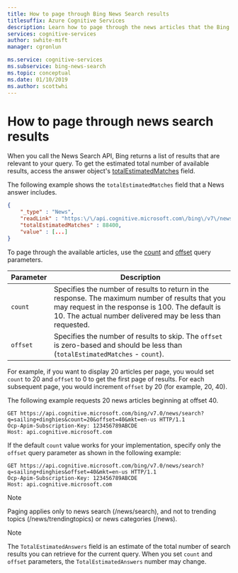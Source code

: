 ```yaml
---
title: How to page through Bing News Search results
titlesuffix: Azure Cognitive Services
description: Learn how to page through the news articles that the Bing News Search API returns.
services: cognitive-services
author: swhite-msft
manager: cgronlun

ms.service: cognitive-services
ms.subservice: bing-news-search
ms.topic: conceptual
ms.date: 01/10/2019
ms.author: scottwhi
---
```


# How to page through news search results

When you call the News Search API, Bing returns a list of results that are relevant to your query. To get the estimated total number of available results, access the answer object's [totalEstimatedMatches](https://docs.microsoft.com/rest/api/cognitiveservices/bing-news-api-v7-reference#news-totalmatches) field.  
  
The following example shows the `totalEstimatedMatches` field that a News answer includes.  

```json
{  
    "_type" : "News",  
    "readLink" : "https:\/\/api.cognitive.microsoft.com\/bing\/v7\/news\/search?q=sailing+dinghies",  
    "totalEstimatedMatches" : 88400,  
    "value" : [...]  
}  
```  
  
To page through the available articles, use the [count](https://docs.microsoft.com/rest/api/cognitiveservices/bing-news-api-v7-reference#count) and [offset](https://docs.microsoft.com/rest/api/cognitiveservices/bing-news-api-v7-reference#offset) query parameters.  
 

|Parameter  |Description  |
|---------|---------|
|`count`     | Specifies the number of results to return in the response. The maximum number of results that you may request in the response is 100. The default is 10. The actual number delivered may be less than requested.        |
|`offset`     | Specifies the number of results to skip. The `offset` is zero-based and should be less than (`totalEstimatedMatches` - `count`).          |

For example, if you want to display 20 articles per page, you would set `count` to 20 and `offset` to 0 to get the first page of results. For each subsequent page, you would increment `offset` by 20 (for example, 20, 40).  
  
The following example requests 20 news articles beginning at offset 40.  

```
GET https://api.cognitive.microsoft.com/bing/v7.0/news/search?q=sailing+dinghies&count=20&offset=40&mkt=en-us HTTP/1.1  
Ocp-Apim-Subscription-Key: 123456789ABCDE  
Host: api.cognitive.microsoft.com  
```  
  
If the default `count` value works for your implementation, specify only the `offset` query parameter as shown in the following example:  

```  
GET https://api.cognitive.microsoft.com/bing/v7.0/news/search?q=sailing+dinghies&offset=40&mkt=en-us HTTP/1.1  
Ocp-Apim-Subscription-Key: 123456789ABCDE  
Host: api.cognitive.microsoft.com  
```  

> [!NOTE]
> Paging applies only to news search (/news/search), and not to trending topics (/news/trendingtopics) or news categories (/news).

> [!NOTE]
> The `TotalEstimatedAnswers` field is an estimate of the total number of search results you can retrieve for the current query.  When you set `count` and `offset` parameters, the `TotalEstimatedAnswers` number may change. 
